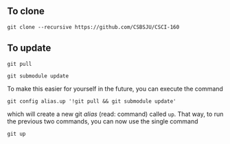 ## To clone
```
git clone --recursive https://github.com/CSBSJU/CSCI-160
```

## To update
```
git pull
```

```
git submodule update
```

To make this easier for yourself in the future, you can execute the command

```
git config alias.up '!git pull && git submodule update'
```

which will create a new git _alias_ (read: command) called `up`. That way, to
run the previous two commands, you can now use the single command

```
git up
```
